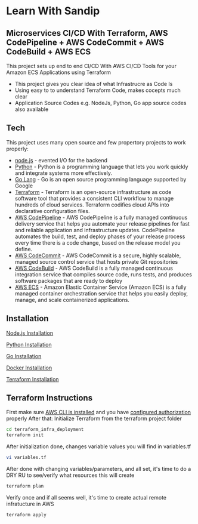 # Learn With Sandip

## Microservices CI/CD With Terraform, AWS CodePipeline + AWS CodeCommit + AWS CodeBuild + AWS ECS

This project sets up end to end CI/CD With AWS CI/CD Tools for your Amazon ECS Applications using Terraform

- This project gives you clear idea of what Infrastrucre as Code Is
- Using easy to to understand Terraform Code, makes cocepts much clear
- Application Source Codes e.g. NodeJs, Python, Go app source codes also available

## Tech

This project uses many open source and few propertory projects to work properly:

- [node.js](https://nodejs.org/en/about/) - evented I/O for the backend
- [Python](https://www.python.org/) - Python is a programming language that lets you work quickly
and integrate systems more effectively.
- [Go Lang](https://go.dev/) - Go is an open source programming language supported by Google
- [Terraform](https://www.terraform.io/) - Terraform is an open-source infrastructure as code software tool that provides a consistent CLI workflow to manage hundreds of cloud services. Terraform codifies cloud APIs into declarative configuration files.
- [AWS CodePipeline](https://aws.amazon.com/codepipeline/) - AWS CodePipeline is a fully managed continuous delivery service that helps you automate your release pipelines for fast and reliable application and infrastructure updates. CodePipeline automates the build, test, and deploy phases of your release process every time there is a code change, based on the release model you define.
- [AWS CodeCommit](https://aws.amazon.com/codecommit/) - AWS CodeCommit is a secure, highly scalable, managed source control service that hosts private Git repositories
- [AWS CodeBuild](https://aws.amazon.com/codebuild/) - AWS CodeBuild is a fully managed continuous integration service that compiles source code, runs tests, and produces software packages that are ready to deploy
- [AWS ECS](https://aws.amazon.com/ecs/?whats-new-cards.sort-by=item.additionalFields.postDateTime&whats-new-cards.sort-order=desc&ecs-blogs.sort-by=item.additionalFields.createdDate&ecs-blogs.sort-order=desc) - Amazon Elastic Container Service (Amazon ECS) is a fully managed container orchestration service that helps you easily deploy, manage, and scale containerized applications.

## Installation

[Node.js Installation](https://nodejs.org/en/download/) 

[Python Installation](https://www.python.org/downloads/)

[Go Installation](https://golang.org/doc/install)

[Docker Installation](https://docs.docker.com/engine/install/)

[Terraform Installation](https://learn.hashicorp.com/tutorials/terraform/install-cli)


## Terraform Instructions

First make sure [AWS CLI is installed](https://docs.aws.amazon.com/cli/latest/userguide/cli-chap-install.html) and you have [configured authorization](https://docs.aws.amazon.com/cli/latest/userguide/cli-chap-configure.html) properly
After that:
Initialize Terraform from the terraform project folder

```sh
cd terraform_infra_deployment
terraform init
```

After initialization done, changes variable values you will find in variables.tf

```sh
vi variables.tf
```

After done with changing variables/parameters, and all set, it's time to do a DRY RU to see/verify what resources this will create

```sh
terraform plan
```

Verify once and if all seems well, it's time to create actual remote infratucture in AWS

```sh
terraform apply
```